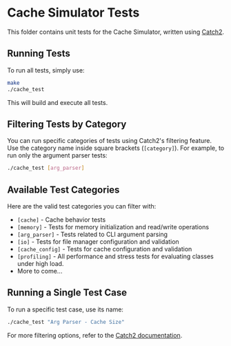 # Cache Simulator Tests

This folder contains unit tests for the Cache Simulator, written using [Catch2](https://github.com/catchorg/Catch2).

## Running Tests

To run all tests, simply use:

```sh
make
./cache_test
```
This will build and execute all tests.

## Filtering Tests by Category
You can run specific categories of tests using Catch2's filtering feature. Use the category name inside square brackets (`[category]`). For example, to run only the argument parser tests:
```sh
./cache_test [arg_parser]
```

## Available Test Categories
Here are the valid test categories you can filter with:
- `[cache]` - Cache behavior tests
- `[memory]` - Tests for memory initialization and read/write operations
- `[arg_parser]` - Tests related to CLI argument parsing
- `[io]` - Tests for file manager configuration and validation
- `[cache_config]` - Tests for cache configuration and validation
- `[profiling]` - All performance and stress tests for evaluating classes under high load.
- More to come...
<!-- - `[profiling]` - Performance and stress tests for evaluating cache efficiency, eviction behavior, and access patterns under high load. -->

## Running a Single Test Case
To run a specific test case, use its name:
```sh
./cache_test "Arg Parser - Cache Size"
```
For more filtering options, refer to the [Catch2 documentation](https://github.com/catchorg/Catch2/blob/devel/docs/command-line.md).